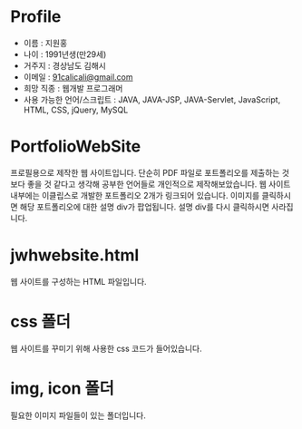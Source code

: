 # Profile
- 이름 : 지원홍
- 나이 : 1991년생(만29세)
- 거주지 : 경상남도 김해시
- 이메일 : 91calicali@gmail.com
- 희망 직종 : 웹개발 프로그래머
- 사용 가능한 언어/스크립트 : JAVA, JAVA-JSP, JAVA-Servlet, JavaScript, HTML, CSS, jQuery, MySQL

# PortfolioWebSite
프로필용으로 제작한 웹 사이트입니다.
단순히 PDF 파일로 포트폴리오를 제출하는 것보다 좋을 것 같다고 생각해
공부한 언어들로 개인적으로 제작해보았습니다.
웹 사이트 내부에는 이클립스로 개발한 포트폴리오 2개가 링크되어 있습니다.
이미지를 클릭하시면 해당 포트폴리오에 대한 설명 div가 팝업됩니다.
설명 div를 다시 클릭하시면 사라집니다.

# jwhwebsite.html
웹 사이트를 구성하는 HTML 파일입니다.

# css 폴더
웹 사이트를 꾸미기 위해 사용한 css 코드가 들어있습니다.

# img, icon 폴더
필요한 이미지 파일들이 있는 폴더입니다.
